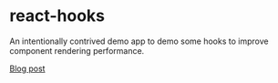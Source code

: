 # react-hooks

An intentionally contrived demo app to demo some hooks to improve component rendering performance.

[Blog post](https://www.neohed.com/hooks-in-lurid-action)

